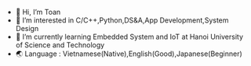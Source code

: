 - 👋 Hi, I’m Toan 
- 👀 I’m interested in C/C++,Python,DS&A,App Development,System Design
- 🌱 I’m currently learning Embedded System and IoT at Hanoi University of Science and Technology
- 🌏 Language : Vietnamese(Native),English(Good),Japanese(Beginner) 

<!---
fueledbybunbohue/fueledbybunbohue is a ✨ special ✨ repository because its `README.md` (this file) appears on your GitHub profile.
You can click the Preview link to take a look at your changes.
--->
